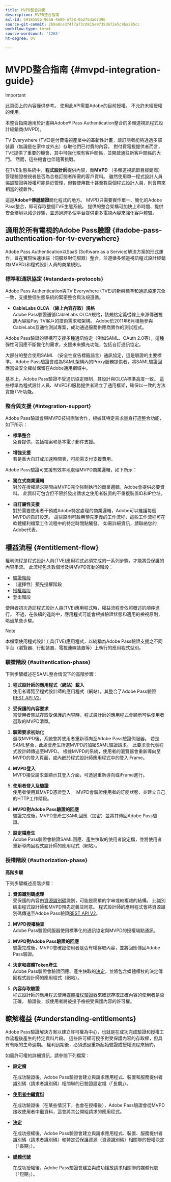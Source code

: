```yaml
---
title: MVPD整合指南
description: MVPD整合指南
exl-id: b918550b-96a8-4e80-af28-0a2f63a02396
source-git-commit: 2b9a8ce374f7a73cd815e9735d672e5c9ba285cc
workflow-type: tm+mt
source-wordcount: '1265'
ht-degree: 0%

---
```


# MVPD整合指南 {#mvpd-integration-guide}

>[!IMPORTANT]
>
> 此頁面上的內容僅供參考。 使用此API需要Adobe的目前授權。 不允許未經授權的使用。

本整合指南適用於計畫與Adobe® Pass Authentication整合的多頻道視訊程式設計經銷商(MVPD)。

TV Everywhere (TVE)是付費電視產業中的革新性計畫，讓訂閱者能夠透過多部裝置（無論是在家中或外出）存取他們已付費的內容。 對付費電視提供者而言，TVE提供了重要的機會，其中可強化現有客戶關係，並開啟通往新客戶關係的大門。 然而，這些機會也伴隨著挑戰。

在TVE生態系統中，**程式設計師**&#x200B;提供內容，而&#x200B;**MVPD** （多頻道視訊節目經銷商）管理驗證檢視者是否為合格訂閱者所需的客戶資料。 雖然使用單一程式設計人員協調驗證與授權可能易於管理，但若使用數十甚至數百個程式設計人員，則會帶來相當的複雜性。

這是&#x200B;**Adobe®傳遞驗證**&#x200B;簡化程式的地方。 MVPD只需要實作單一、簡化的Adobe Pass整合，即可存取整個TVE生態系統。 提供的整合架構可加快上市時間、提供安全環境以減少詐騙，並透過跨多個平台提供更多電視內容來強化客戶體驗。

## 適用於所有電視的Adobe Pass驗證 {#adobe-pass-authentication-for-tv-everywhere}

Adobe Pass Authentication以SaaS (Software as a Service)解決方案的形式運作，旨在實現快速後端（伺服器對伺服器）整合，並遵循多頻道視訊程式設計經銷商(MVPD)和程式設計人員的商業規則。

### 標準和通訊協定 {#standards-protocols}

Adobe Pass Authentication與TV Everywhere (TVE)的新興標準和通訊協定完全一致，支援整個生態系統的緊密整合與法規遵循。

* **CableLabs OLCA （線上內容存取）規格**\
  Adobe Pass驗證遵循CableLabs OLCA規格，該規格定義從線上來源傳送視訊內容給Pay TV客戶的技術需求和架構。 Adobe於2011年6月積極參與CableLabs互通性測試專案，成功通過服務供應商實作的測試程式。

Adobe Pass驗證的架構可支援多種通訊協定（例如SAML、OAuth 2.0等），這種彈性可因應不斷變化的需求，支援未來擴充功能，包括自訂通訊協定。

大部分的整合使用SAML （安全性宣告標籤語言）通訊協定，這是驗證的主要標準。 Adobe Pass驗證會成為SAML架構內的Proxy服務提供者，將SAML驗證回應當做安全權杖保留在Adobe通用網域中。

基本上，Adobe Pass驗證不受通訊協定限制，其設計與OLCA標準高度一致。 這些標準為程式設計人員、MVPD和服務提供者建立了通用框架，確保以一致的方法實施TVE功能。

### 整合與支援 {#integration-support}

Adobe Pass驗證會與MVPD技術團隊合作，根據其特定需求量身打造整合功能，如下所示：

* **標準整合**\
  免費提供，包括檔案和基本電子郵件支援。

* **增強支援**\
  若是重大自訂或加速時間表，可能需支付支援費用。

Adobe Pass驗證可支援有效率地處理MVPD商業邏輯，如下所示：

* **獨立式商業邏輯**\
  對於在授權請求期間由MVPD完全強制執行的商業邏輯，Adobe會提供必要資料。 此資料可包含但不限於發出請求之使用者裝置的不重複裝置ID和IP位址。

* **自訂屬性支援**\
  對於需要使用者干預或Adobe特定處理的商業邏輯，Adobe可以維護每個MVPD的自訂設定。 這些原則可啟用預先定義的工作流程，這些工作流程可在軟體權利檔案工作流程中的特定時間點觸發。 如需詳細資訊，請聯絡您的Adobe代表。

## 權益流程 {#entitlement-flow}

權利流程是程式設計人員(TVE)應用程式必須完成的一系列步驟，才能將受保護的內容串流。 此流程包含數個涉及與MVPD互動的階段：

* [驗證階段](#authentication-phase)
* （選擇性）預先授權階段
* [授權階段](#authorization-phase)
* 登出階段

使用者初次造訪程式設計人員(TVE)應用程式時，權益流程會依照概述的順序進行。 不過，在後續的造訪中，應用程式可能會根據驗證狀態和適用的檢視原則，略過某些步驟。

>[!NOTE]
>
> 本檔案使用程式設計工具(TVE)應用程式，以統稱為Adobe Pass驗證支援之不同平台（瀏覽器、行動裝置、電視連線裝置等）上執行的應用程式型別。

### 驗證階段 {#authentication-phase}

下列步驟概述在SAML整合情況下的高階步驟：

1. **程式設計師的應用程式（網站）載入**\
   使用者導覽至程式設計師的應用程式（網站），其整合了Adobe Pass驗證[REST API V2](/help/authentication/integration-guide-programmers/rest-apis/rest-api-v2/rest-api-v2-overview.md)。

1. **受保護的內容要求**\
   當使用者嘗試存取受保護的內容時，程式設計師的應用程式會顯示可供使用者選取的MVPD清單。

1. **驗證要求初始化**\
   選取MVPD後，系統會將使用者重新導向至Adobe Pass驗證伺服器。 若是SAML整合，此處會產生所選MVPD的加密SAML驗證請求。 此要求會代表程式設計師傳送至MVPD。 根據MVPD的系統，使用者的瀏覽器會重新導向至MVPD的登入頁面，或內嵌於程式設計師應用程式中的登入iFrame。

1. **MVPD登入**\
   MVPD接受請求並顯示其登入介面，可透過重新導向或iFrame進行。

1. **使用者登入及驗證**\
   使用者使用其MVPD憑證登入。 MVPD會驗證使用者的訂閱狀態，並建立自己的HTTP工作階段。

1. **MVPD對Adobe Pass驗證的回應**\
   驗證完成後，MVPD會產生SAML回應（加密）並將其傳回Adobe Pass驗證。

1. **設定檔產生**\
   Adobe Pass驗證會驗證SAML回應、產生快取的使用者設定檔，並將使用者重新導向回程式設計師的應用程式（網站）。

### 授權階段 {#authorization-phase}

**高階步驟**

下列步驟概述高階步驟：

1. **資源識別碼處理**\
   受保護的內容由[資源識別碼](/help/authentication/integration-guide-programmers/features-standard/entitlements/decisions.md#resource-identifier)識別，可能是簡單的字串或較複雜的結構。 此識別碼由程式設計師和MVPD預先定義並同意。 程式設計師的應用程式會將資源識別碼傳送至Adobe Pass驗證[REST API V2](/help/authentication/integration-guide-programmers/rest-apis/rest-api-v2/rest-api-v2-overview.md)。

1. **MVPD授權檢查**\
   Adobe Pass驗證伺服器使用標準化的通訊協定與MVPD的授權端點通訊。

1. **MVPD對Adobe Pass驗證的回應**\
   驗證完成後，MVPD會確認使用者是否有權存取內容，並將回應傳回Adobe Pass驗證。

1. **決定和媒體Token產生**\
   Adobe Pass驗證會驗證回應、產生快取的[決定](/help/authentication/integration-guide-programmers/features-standard/entitlements/decisions.md)，並將包含媒體權杖的決定傳回程式設計師的應用程式（網站）。

1. **內容存取驗證**\
   程式設計師的應用程式使用[媒體權杖驗證器](/help/authentication/integration-guide-programmers/features-standard/entitlements/media-tokens.md#media-token-verifier)來確認存取正確內容的使用者是否正確。 驗證後，該使用者將被授予檢視受保護內容的許可權。

## 瞭解權益 {#understanding-entitlements}

Adobe Pass驗證解決方案以建立許可權為中心，也就是在成功完成驗證和授權工作流程後產生的特定資料片段。 這些許可權可授予對受保護內容的存取權，但具有有限的生命週期。 權利到期後，必須透過重新起始驗證或授權流程來續約。

如需許可權的詳細資訊，請參閱下列檔案：

* **設定檔**

  在成功驗證後，Adobe Pass驗證會建立與請求應用程式、裝置和服務提供者識別碼（請求者識別碼）相關聯的已驗證設定檔（「長期」）。

* **[使用者中繼資料](/help/authentication/integration-guide-programmers/features-standard/entitlements/user-metadata.md)**

  在成功驗證後（在某些情況下，也會在授權後），Adobe Pass驗證會從MVPD接收使用者中繼資料，這會將其公開給請求的應用程式。

* **[決定](/help/authentication/integration-guide-programmers/features-standard/entitlements/decisions.md)**

  在成功授權後，Adobe Pass驗證會建立與請求應用程式、裝置、服務提供者識別碼（請求者識別碼）和特定受保護資源（資源識別碼）相關聯的授權決定（「長期」）。

* **[媒體代號](/help/authentication/integration-guide-programmers/features-standard/entitlements/media-tokens.md)**

  在成功授權後，Adobe Pass驗證會建立與成功播放請求相關聯的媒體代號（「短期」）。
